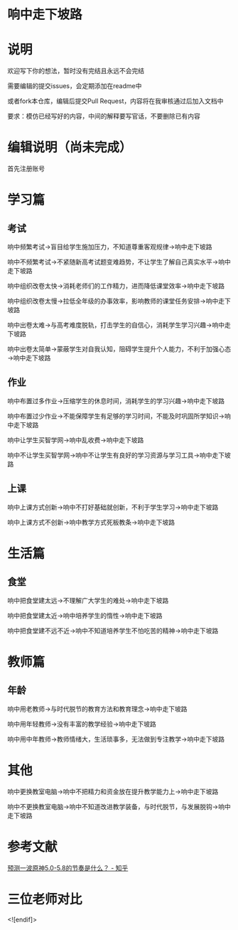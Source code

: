 # 响中走下坡路

# 说明

欢迎写下你的想法，暂时没有完结且永远不会完结

需要编辑的提交issues，会定期添加在readme中

或者fork本仓库，编辑后提交Pull Request，内容将在我审核通过后加入文档中

要求：模仿已经写好的内容，中间的解释要写官话，不要删除已有内容

# 编辑说明（尚未完成）
首先注册账号

# 学习篇

## 考试

响中频繁考试→盲目给学生施加压力，不知道尊重客观规律→响中走下坡路

响中不频繁考试→不紧随新高考试题变难趋势，不让学生了解自己真实水平→响中走下坡路

响中组织改卷太快→消耗老师们的工作精力，进而降低课堂效率→响中走下坡路

响中组织改卷太慢→拉低全年级的办事效率，影响教师的课堂任务安排→响中走下坡路

响中出卷太难→与高考难度脱轨，打击学生的自信心，消耗学生学习兴趣→响中走下坡路

响中出卷太简单→蒙蔽学生对自我认知，阻碍学生提升个人能力，不利于加强心态→响中走下坡路

## 作业

响中布置过多作业→压缩学生的休息时间，消耗学生的学习兴趣→响中走下坡路

响中布置过少作业→不能保障学生有足够的学习时间，不能及时巩固所学知识→响中走下坡路

响中让学生买智学网→响中乱收费→响中走下坡路

响中不让学生买智学网→响中不让学生有良好的学习资源与学习工具→响中走下坡路

## 上课

响中上课方式创新→响中不打好基础就创新，不利于学生学习→响中走下坡路

响中上课方式不创新→响中教学方式死板教条→响中走下坡路

# 生活篇

## 食堂

响中把食堂建太远→不理解广大学生的难处→响中走下坡路

响中把食堂建太近→响中培养学生的惰性→响中走下坡路

响中把食堂建不远不近→响中不知道培养学生不怕吃苦的精神→响中走下坡路

# 教师篇

## 年龄

响中用老教师→与时代脱节的教育方法和教育理念→响中走下坡路

响中用年轻教师→没有丰富的教学经验→响中走下坡路

响中用中年教师→教师情绪大，生活琐事多，无法做到专注教学→响中走下坡路

# 其他

响中更换教室电脑→响中不把精力和资金放在提升教学能力上→响中走下坡路

响中不更换教室电脑→响中不知道改进教学装备，与时代脱节，与发展脱钩→响中走下坡路

# 参考文献

[预测一波原神5.0-5.8的节奏是什么？ - 知乎](https://www.zhihu.com/question/664249498/answer/3594198236)

# 三位老师对比


<html xmlns:v="urn:schemas-microsoft-com:vml"
xmlns:o="urn:schemas-microsoft-com:office:office"
xmlns:x="urn:schemas-microsoft-com:office:excel"
xmlns:dt="uuid:C2F41010-65B3-11d1-A29F-00AA00C14882"
xmlns="http://www.w3.org/TR/REC-html40">

<head>
<meta name="Excel Workbook Frameset">
<meta http-equiv=Content-Type content="text/html; charset=windows-1252">
<meta name=ProgId content=Excel.Sheet>
<meta name=Generator content="Microsoft Excel 15">
<link rel=File-List href="-Ys135QbuQJrr5eHB.files/filelist.xml">
<![if !supportTabStrip]>
<link id="shLink" href="-Ys135QbuQJrr5eHB.files/sheet001.html">
<link id="shLink" href="-Ys135QbuQJrr5eHB.files/sheet002.html">
<link id="shLink" href="-Ys135QbuQJrr5eHB.files/sheet003.html">

<link id="shLink">

<script language="JavaScript">
<!--
 var c_lTabs=3;

 var c_rgszSh=new Array(c_lTabs);
 c_rgszSh[0] = "Sheet1";
 c_rgszSh[1] = "Sheet2";
 c_rgszSh[2] = "Sheet3";



 var c_rgszClr=new Array(8);
 c_rgszClr[0]="window";
 c_rgszClr[1]="buttonface";
 c_rgszClr[2]="windowframe";
 c_rgszClr[3]="windowtext";
 c_rgszClr[4]="threedlightshadow";
 c_rgszClr[5]="threedhighlight";
 c_rgszClr[6]="threeddarkshadow";
 c_rgszClr[7]="threedshadow";

 var g_iShCur;
 var g_rglTabX=new Array(c_lTabs);

function fnGetIEVer()
{
 var ua=window.navigator.userAgent
 var msie=ua.indexOf("MSIE")
 if (msie>0 && window.navigator.platform=="Win32")
  return parseInt(ua.substring(msie+5,ua.indexOf(".", msie)));
 else
  return 0;
}

function fnBuildFrameset()
{
 var szHTML="<frameset rows=\"*,18\" border=0 width=0 frameborder=no framespacing=0>"+
  "<frame src=\""+document.all.item("shLink")[0].href+"\" name=\"frSheet\" noresize>"+
  "<frameset cols=\"54,*\" border=0 width=0 frameborder=no framespacing=0>"+
  "<frame src=\"\" name=\"frScroll\" marginwidth=0 marginheight=0 scrolling=no>"+
  "<frame src=\"\" name=\"frTabs\" marginwidth=0 marginheight=0 scrolling=no>"+
  "</frameset></frameset><plaintext>";

 with (document) {
  open("text/html","replace");
  write(szHTML);
  close();
 }

 fnBuildTabStrip();
}

function fnBuildTabStrip()
{
 var szHTML=
  "<html><head><style>.clScroll {font:8pt Courier New;color:"+c_rgszClr[6]+";cursor:default;line-height:10pt;}"+
  ".clScroll2 {font:10pt Arial;color:"+c_rgszClr[6]+";cursor:default;line-height:11pt;}</style></head>"+
  "<body onclick=\"event.returnValue=false;\" ondragstart=\"event.returnValue=false;\" onselectstart=\"event.returnValue=false;\" bgcolor="+c_rgszClr[4]+" topmargin=0 leftmargin=0><table cellpadding=0 cellspacing=0 width=100%>"+
  "<tr><td colspan=6 height=1 bgcolor="+c_rgszClr[2]+"></td></tr>"+
  "<tr><td style=\"font:1pt\">&nbsp;<td>"+
  "<td valign=top id=tdScroll class=\"clScroll\" onclick=\"parent.fnFastScrollTabs(0);\" onmouseover=\"parent.fnMouseOverScroll(0);\" onmouseout=\"parent.fnMouseOutScroll(0);\"><a>&#171;</a></td>"+
  "<td valign=top id=tdScroll class=\"clScroll2\" onclick=\"parent.fnScrollTabs(0);\" ondblclick=\"parent.fnScrollTabs(0);\" onmouseover=\"parent.fnMouseOverScroll(1);\" onmouseout=\"parent.fnMouseOutScroll(1);\"><a>&lt</a></td>"+
  "<td valign=top id=tdScroll class=\"clScroll2\" onclick=\"parent.fnScrollTabs(1);\" ondblclick=\"parent.fnScrollTabs(1);\" onmouseover=\"parent.fnMouseOverScroll(2);\" onmouseout=\"parent.fnMouseOutScroll(2);\"><a>&gt</a></td>"+
  "<td valign=top id=tdScroll class=\"clScroll\" onclick=\"parent.fnFastScrollTabs(1);\" onmouseover=\"parent.fnMouseOverScroll(3);\" onmouseout=\"parent.fnMouseOutScroll(3);\"><a>&#187;</a></td>"+
  "<td style=\"font:1pt\">&nbsp;<td></tr></table></body></html>";

 with (frames['frScroll'].document) {
  open("text/html","replace");
  write(szHTML);
  close();
 }

 szHTML =
  "<html><head>"+
  "<style>A:link,A:visited,A:active {text-decoration:none;"+"color:"+c_rgszClr[3]+";}"+
  ".clTab {cursor:hand;background:"+c_rgszClr[1]+";font:9pt Arial;padding-left:3px;padding-right:3px;text-align:center;}"+
  ".clBorder {background:"+c_rgszClr[2]+";font:1pt;}"+
  "</style></head><body onload=\"parent.fnInit();\" onselectstart=\"event.returnValue=false;\" ondragstart=\"event.returnValue=false;\" bgcolor="+c_rgszClr[4]+
  " topmargin=0 leftmargin=0><table id=tbTabs cellpadding=0 cellspacing=0>";

 var iCellCount=(c_lTabs+1)*2;

 var i;
 for (i=0;i<iCellCount;i+=2)
  szHTML+="<col width=1><col>";

 var iRow;
 for (iRow=0;iRow<6;iRow++) {

  szHTML+="<tr>";

  if (iRow==5)
   szHTML+="<td colspan="+iCellCount+"></td>";
  else {
   if (iRow==0) {
    for(i=0;i<iCellCount;i++)
     szHTML+="<td height=1 class=\"clBorder\"></td>";
   } else if (iRow==1) {
    for(i=0;i<c_lTabs;i++) {
     szHTML+="<td height=1 nowrap class=\"clBorder\">&nbsp;</td>";
     szHTML+=
      "<td id=tdTab height=1 nowrap class=\"clTab\" onmouseover=\"parent.fnMouseOverTab("+i+");\" onmouseout=\"parent.fnMouseOutTab("+i+");\">"+
      "<a href=\""+document.all.item("shLink")[i].href+"\" target=\"frSheet\" id=aTab>&nbsp;"+c_rgszSh[i]+"&nbsp;</a></td>";
    }
    szHTML+="<td id=tdTab height=1 nowrap class=\"clBorder\"><a id=aTab>&nbsp;</a></td><td width=100%></td>";
   } else if (iRow==2) {
    for (i=0;i<c_lTabs;i++)
     szHTML+="<td height=1></td><td height=1 class=\"clBorder\"></td>";
    szHTML+="<td height=1></td><td height=1></td>";
   } else if (iRow==3) {
    for (i=0;i<iCellCount;i++)
     szHTML+="<td height=1></td>";
   } else if (iRow==4) {
    for (i=0;i<c_lTabs;i++)
     szHTML+="<td height=1 width=1></td><td height=1></td>";
    szHTML+="<td height=1 width=1></td><td></td>";
   }
  }
  szHTML+="</tr>";
 }

 szHTML+="</table></body></html>";
 with (frames['frTabs'].document) {
  open("text/html","replace");
  charset=document.charset;
  write(szHTML);
  close();
 }
}

function fnInit()
{
 g_rglTabX[0]=0;
 var i;
 for (i=1;i<=c_lTabs;i++)
  with (frames['frTabs'].document.all.tbTabs.rows[1].cells[fnTabToCol(i-1)])
   g_rglTabX[i]=offsetLeft+offsetWidth-6;
}

function fnTabToCol(iTab)
{
 return 2*iTab+1;
}

function fnNextTab(fDir)
{
 var iNextTab=-1;
 var i;

 with (frames['frTabs'].document.body) {
  if (fDir==0) {
   if (scrollLeft>0) {
    for (i=0;i<c_lTabs&&g_rglTabX[i]<scrollLeft;i++);
    if (i<c_lTabs)
     iNextTab=i-1;
   }
  } else {
   if (g_rglTabX[c_lTabs]+6>offsetWidth+scrollLeft) {
    for (i=0;i<c_lTabs&&g_rglTabX[i]<=scrollLeft;i++);
    if (i<c_lTabs)
     iNextTab=i;
   }
  }
 }
 return iNextTab;
}

function fnScrollTabs(fDir)
{
 var iNextTab=fnNextTab(fDir);

 if (iNextTab>=0) {
  frames['frTabs'].scroll(g_rglTabX[iNextTab],0);
  return true;
 } else
  return false;
}

function fnFastScrollTabs(fDir)
{
 if (c_lTabs>16)
  frames['frTabs'].scroll(g_rglTabX[fDir?c_lTabs-1:0],0);
 else
  if (fnScrollTabs(fDir)>0) window.setTimeout("fnFastScrollTabs("+fDir+");",5);
}

function fnSetTabProps(iTab,fActive)
{
 var iCol=fnTabToCol(iTab);
 var i;

 if (iTab>=0) {
  with (frames['frTabs'].document.all) {
   with (tbTabs) {
    for (i=0;i<=4;i++) {
     with (rows[i]) {
      if (i==0)
       cells[iCol].style.background=c_rgszClr[fActive?0:2];
      else if (i>0 && i<4) {
       if (fActive) {
        cells[iCol-1].style.background=c_rgszClr[2];
        cells[iCol].style.background=c_rgszClr[0];
        cells[iCol+1].style.background=c_rgszClr[2];
       } else {
        if (i==1) {
         cells[iCol-1].style.background=c_rgszClr[2];
         cells[iCol].style.background=c_rgszClr[1];
         cells[iCol+1].style.background=c_rgszClr[2];
        } else {
         cells[iCol-1].style.background=c_rgszClr[4];
         cells[iCol].style.background=c_rgszClr[(i==2)?2:4];
         cells[iCol+1].style.background=c_rgszClr[4];
        }
       }
      } else
       cells[iCol].style.background=c_rgszClr[fActive?2:4];
     }
    }
   }
   with (aTab[iTab].style) {
    cursor=(fActive?"default":"hand");
    color=c_rgszClr[3];
   }
  }
 }
}

function fnMouseOverScroll(iCtl)
{
 frames['frScroll'].document.all.tdScroll[iCtl].style.color=c_rgszClr[7];
}

function fnMouseOutScroll(iCtl)
{
 frames['frScroll'].document.all.tdScroll[iCtl].style.color=c_rgszClr[6];
}

function fnMouseOverTab(iTab)
{
 if (iTab!=g_iShCur) {
  var iCol=fnTabToCol(iTab);
  with (frames['frTabs'].document.all) {
   tdTab[iTab].style.background=c_rgszClr[5];
  }
 }
}

function fnMouseOutTab(iTab)
{
 if (iTab>=0) {
  var elFrom=frames['frTabs'].event.srcElement;
  var elTo=frames['frTabs'].event.toElement;

  if ((!elTo) ||
   (elFrom.tagName==elTo.tagName) ||
   (elTo.tagName=="A" && elTo.parentElement!=elFrom) ||
   (elFrom.tagName=="A" && elFrom.parentElement!=elTo)) {

   if (iTab!=g_iShCur) {
    with (frames['frTabs'].document.all) {
     tdTab[iTab].style.background=c_rgszClr[1];
    }
   }
  }
 }
}

function fnSetActiveSheet(iSh)
{
 if (iSh!=g_iShCur) {
  fnSetTabProps(g_iShCur,false);
  fnSetTabProps(iSh,true);
  g_iShCur=iSh;
 }
}

 window.g_iIEVer=fnGetIEVer();
 if (window.g_iIEVer>=4)
  fnBuildFrameset();
//-->
</script>
<![endif]><!--[if gte mso 9]><xml>
 <x:ExcelWorkbook>
  <x:ExcelWorksheets>
   <x:ExcelWorksheet>
    <x:Name>Sheet1</x:Name>
    <x:WorksheetSource HRef="-Ys135QbuQJrr5eHB.files/sheet001.html"/>
   </x:ExcelWorksheet>
   <x:ExcelWorksheet>
    <x:Name>Sheet2</x:Name>
    <x:WorksheetSource HRef="-Ys135QbuQJrr5eHB.files/sheet002.html"/>
   </x:ExcelWorksheet>
   <x:ExcelWorksheet>
    <x:Name>Sheet3</x:Name>
    <x:WorksheetSource HRef="-Ys135QbuQJrr5eHB.files/sheet003.html"/>
   </x:ExcelWorksheet>
  </x:ExcelWorksheets>
  <x:Stylesheet HRef="-Ys135QbuQJrr5eHB.files/stylesheet.css"/>
  <x:WindowHeight>17640</x:WindowHeight>
  <x:WindowWidth>29040</x:WindowWidth>
  <x:WindowTopX>0</x:WindowTopX>
  <x:WindowTopY>0</x:WindowTopY>
  <x:ProtectStructure>False</x:ProtectStructure>
  <x:ProtectWindows>False</x:ProtectWindows>
 </x:ExcelWorkbook>
</xml><![endif]-->
</head>

<frameset rows="*,39" border=0 width=0 frameborder=no framespacing=0>
 <frame src="-Ys135QbuQJrr5eHB.files/sheet001.html" name="frSheet">
 <frame src="-Ys135QbuQJrr5eHB.files/tabstrip.html" name="frTabs" marginwidth=0 marginheight=0>
 <noframes>
  <body>
   <p>&#27492;&#39029;&#38754;&#20351;&#29992;&#20102;&#26694;&#26550;&#65292;&#32780;&#24744;&#30340;&#27983;&#35272;&#22120;&#19981;&#25903;&#25345;&#26694;&#26550;&#12290;</p>
  </body>
 </noframes>
</frameset>
</html>
